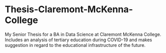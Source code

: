 # Thesis-Claremont-McKenna-College
My Senior Thesis for a BA in Data Science at Claremont McKenna College. Includes an analysis of tertiary education during COVID-19 and makes suggestion in regard to the educational infrastructure of the future.
